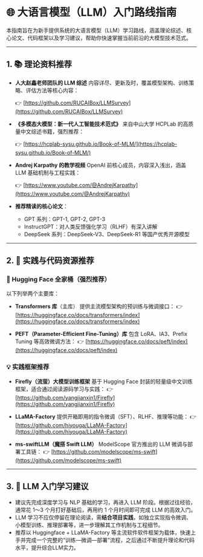 # 🌐 大语言模型（LLM）入门路线指南

本指南旨在为新手提供系统的大语言模型（LLM）学习路线，涵盖理论综述、核心论文、代码框架以及学习建议，帮助你快速掌握当前前沿的大模型技术范式。

---

## 1. 📚 理论资料推荐

* **人大赵鑫老师团队的 LLM 综述**
  内容详尽、更新及时，覆盖模型架构、训练策略、评估方法等核心内容：

  👉 [https://github.com/RUCAIBox/LLMSurvey](https://github.com/RUCAIBox/LLMSurvey)

* **《多模态大模型：新一代人工智能技术范式》**
  来自中山大学 HCPLab 的高质量中文综述书籍，强烈推荐：

  👉 [https://hcplab-sysu.github.io/Book-of-MLM/](https://hcplab-sysu.github.io/Book-of-MLM/)

* **Andrej Karpathy 的教学视频**
  OpenAI 前核心成员，内容深入浅出，涵盖 LLM 基础机制与工程实践：

  👉 [https://www.youtube.com/@AndrejKarpathy](https://www.youtube.com/@AndrejKarpathy)

* **推荐精读的核心论文**：

  * GPT 系列：GPT-1, GPT-2, GPT-3
  * InstructGPT：对人类反馈强化学习（RLHF）有深入讲解
  * DeepSeek 系列：DeepSeek-V3、DeepSeek-R1 等国产优秀开源模型

---

## 2. 🧰 实践与代码资源推荐

### 🔗 Hugging Face 全家桶（强烈推荐）

以下列举两个主要库：
* **Transformers 库**（主库）
  提供主流模型架构的预训练与微调接口：
  👉 [https://huggingface.co/docs/transformers/index](https://huggingface.co/docs/transformers/index)

* **PEFT（Parameter-Efficient Fine-Tuning）库**
  包含 LoRA、IA3、Prefix Tuning 等高效微调方法：
  👉 [https://huggingface.co/docs/peft/index](https://huggingface.co/docs/peft/index)

### 💡 实践框架推荐

* **Firefly（流萤）大模型训练框架**
  基于 Hugging Face 封装的轻量级中文训练框架，适合通过阅读源码学习与实践：
  👉 [https://github.com/yangjianxin1/Firefly](https://github.com/yangjianxin1/Firefly)

* **LLaMA-Factory**
  提供开箱即用的指令微调（SFT）、RLHF、推理等功能：
  👉 [https://github.com/hiyouga/LLaMA-Factory](https://github.com/hiyouga/LLaMA-Factory)

* **ms-swiftLLM（魔搭 Swift LLM）**
  ModelScope 官方推出的 LLM 微调与部署工具链：
  👉 [https://github.com/modelscope/ms-swift](https://github.com/modelscope/ms-swift)

---

## 3. 🏁 LLM 入门学习建议

* 建议先完成深度学习与 NLP 基础的学习，再进入 LLM 阶段。根据过往经验，通常花 1～3 个月打好基础后，再用约 1 个月时间即可完成 LLM 的高效入门。
* LLM 学习不应仅停留在理论阅读，需**结合项目实践**，如独立实现指令微调、小模型训练、推理部署等，进一步理解其工作机制与工程细节。
* 推荐以 Huggingface + LLaMA-Factory 等主流软件软件框架为载体，快速上手并完成一个完整的“训练—微调—部署”流程，之后通过不断提升理论和代码水平，提升综合LLM实力。



